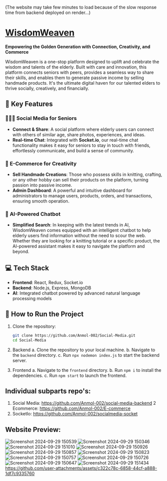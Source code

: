 (The website may take few minutes to load because of the slow response time from backend deployed on render...) 

#  [WisdomWeaven](https://wisdomweaven.netlify.app/)
**Empowering the Golden Generation with Connection, Creativity, and Commerce**

WisdomWeaven is a one-stop platform designed to uplift and celebrate the wisdom and talents of the elderly. Built with care and innovation, this platform connects seniors with peers, provides a seamless way to share their skills, and enables them to generate passive income by selling handmade products. It's the ultimate digital haven for our talented elders to thrive socially, creatively, and financially.

## 🌟 Key Features

### 🧑‍🤝‍🧑 **Social Media for Seniors**
- **Connect & Share**: A social platform where elderly users can connect with others of similar age, share photos, experiences, and ideas.
- **Real-time Chat**: Integrated with **Socket.io**, our real-time chat functionality makes it easy for seniors to stay in touch with friends, effortlessly communicate, and build a sense of community.

### 🛒 **E-Commerce for Creativity**
- **Sell Handmade Creations**: Those who possess skills in knitting, crafting, or any other hobby can sell their products on the platform, turning passion into passive income.
- **Admin Dashboard**: A powerful and intuitive dashboard for administrators to manage users, products, orders, and transactions, ensuring smooth operation.

### 🤖 **AI-Powered Chatbot**
- **Simplified Search**: In keeping with the latest trends in AI, WisdomWeaven comes equipped with an intelligent chatbot to help elderly users find information without the need to scour the web. Whether they are looking for a knitting tutorial or a specific product, the AI-powered assistant makes it easy to navigate the platform and beyond.

## 💻 Tech Stack
- **Frontend**: React, Redux, Socket.io
- **Backend**: Node.js, Express, MongoDB
- **AI**: Integrated chatbot powered by advanced natural language processing models

## 🚀 How to Run the Project
1. Clone the repository:
   ```bash
   git clone https://github.com/Anmol-002/Social-Media.git
   cd Social-Media
   
2. Backend
   a. Clone the repository to your local machine.
   b. Navigate to the `backend` directory.
   c. Run `npx nodemon index.js` to start the backend server.
   
4. Frontend
   a. Navigate to the `frontend` directory.
   b. Run `npm i` to install the dependencies.
   c. Run `npm start` to launch the frontend.

## Individual subparts repo's:
1. Social Media: https://github.com/Anmol-002/social-media-backend
2  Ecommerce: https://github.com/Anmol-002/E-commerce
3. SocketIo: https://github.com/Anmol-002/socialmedia-socket

## Website Preview:
![Screenshot 2024-09-29 150539](https://github.com/user-attachments/assets/b583c9d4-eb2a-4592-9921-0d98f31286f1)
![Screenshot 2024-09-29 150346](https://github.com/user-attachments/assets/b1398b5c-4edf-41af-ad55-0ebe3c2ab606)
![Screenshot 2024-09-29 151010](https://github.com/user-attachments/assets/5b25f73f-fbbc-43e0-99fd-a9b1b7f08511)
![Screenshot 2024-09-29 150926](https://github.com/user-attachments/assets/ad63324c-3984-473f-9b3f-dfcebc29ad72)
![Screenshot 2024-09-29 150857](https://github.com/user-attachments/assets/e1baeef4-a4e0-4154-831d-5719985a789d)
![Screenshot 2024-09-29 150823](https://github.com/user-attachments/assets/5c026b91-0435-443e-ae83-641a760fa6b4)
![Screenshot 2024-09-29 150757](https://github.com/user-attachments/assets/edc07e2d-eca6-4f7a-8b25-12d568e176b5)
![Screenshot 2024-09-29 150726](https://github.com/user-attachments/assets/936bcdd7-6871-4bcf-b952-e8e96d4ab281)
![Screenshot 2024-09-29 150647](https://github.com/user-attachments/assets/fe1da9b2-67ce-4563-a6d1-0a1f5bd0cfa0)
![Screenshot 2024-09-29 151434](https://github.com/user-attachments/assets/5a66c70e-54f1-477d-a370-7152f5a8babf)
https://github.com/user-attachments/assets/c322c78c-6858-44cf-a888-1df7c9335760


